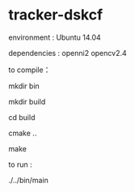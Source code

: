 # tracker-dskcf

environment : Ubuntu 14.04

dependencies : openni2 opencv2.4



to compile：

  mkdir bin

  mkdir build

  cd build

  cmake ..

  make

to run : 

  ./../bin/main

